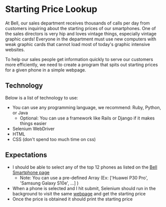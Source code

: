 # Starting Price Lookup

At Bell, our sales department receives thousands of calls per day from customers inquiring about the starting prices of our smartphones. One of the sales directors is very hip and loves vintage things, especially vintage graphic cards! Everyone in the department must use new computers with weak graphic cards that cannot load most of today's graphic intensive websites.

To help our sales people get information quickly to serve our customers more efficiently, we need to create a program that spits out starting prices for a given phone in a simple webpage.

## Technology

Below is a list of technology to use:

- You can use any programming language, we recommend: Ruby, Python, or Java
  - Optional: You can use a framework like Rails or Django if it makes things easier
- Selenium WebDriver
- HTML
- CSS (don't spend too much time on css)

## Expectations

- I should be able to select any of the top 12 phones as listed on the [Bell Smartphone page](https://www.bell.ca/Mobility/Smartphones_and_mobile_internet_devices)
  - Note: You can use a pre-defined Array (Ex: ['Huawei P30 Pro', 'Samsung Galaxy S10e', ...] )
- When a phone is selected and I hit submit, Selenium should run in the background to visit the same [webpage](https://www.bell.ca/Mobility/Smartphones_and_mobile_internet_devices) and get the starting price
- Once the price is obtained it should print the starting price

